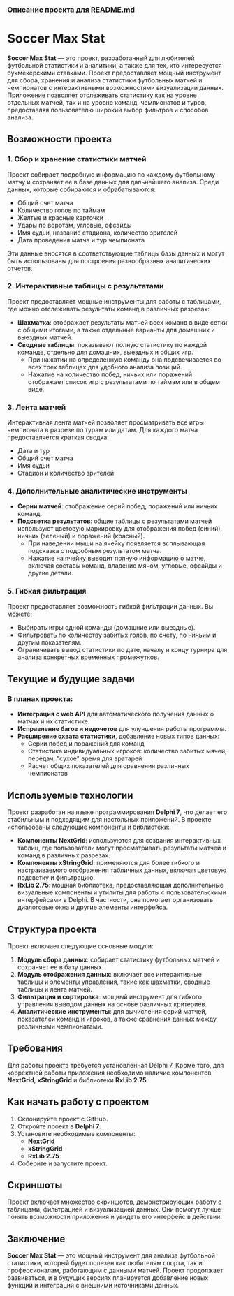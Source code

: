 ### Описание проекта для README.md

# Soccer Max Stat

**Soccer Max Stat** — это проект, разработанный для любителей футбольной статистики и аналитики, а также для тех, кто интересуется букмекерскими ставками. Проект предоставляет мощный инструмент для сбора, хранения и анализа статистики футбольных матчей и чемпионатов с интерактивными возможностями визуализации данных. Приложение позволяет отслеживать статистику как на уровне отдельных матчей, так и на уровне команд, чемпионатов и туров, предоставляя пользователю широкий выбор фильтров и способов анализа.

## Возможности проекта

### 1. Сбор и хранение статистики матчей

Проект собирает подробную информацию по каждому футбольному матчу и сохраняет ее в базе данных для дальнейшего анализа. Среди данных, которые собираются и обрабатываются:

- Общий счет матча
- Количество голов по таймам
- Желтые и красные карточки
- Удары по воротам, угловые, офсайды
- Имя судьи, название стадиона, количество зрителей
- Дата проведения матча и тур чемпионата

Эти данные вносятся в соответствующие таблицы базы данных и могут быть использованы для построения разнообразных аналитических отчетов.

### 2. Интерактивные таблицы с результатами

Проект предоставляет мощные инструменты для работы с таблицами, где можно отслеживать результаты команд в различных разрезах:

- **Шахматка**: отображает результаты матчей всех команд в виде сетки с общими итогами, а также отдельные варианты для домашних и выездных матчей.
- **Сводные таблицы**: показывают полную статистику по каждой команде, отдельно для домашних, выездных и общих игр. 
  - При нажатии на определенную команду она подсвечивается во всех трех таблицах для удобного анализа позиций.
  - Нажатие на количество побед, ничьих или поражений отображает список игр с результатами по таймам или в общем виде.

### 3. Лента матчей

Интерактивная лента матчей позволяет просматривать все игры чемпионата в разрезе по турам или датам. Для каждого матча предоставляется краткая сводка:

- Дата и тур
- Общий счет матча
- Имя судьи
- Стадион и количество зрителей

### 4. Дополнительные аналитические инструменты

- **Серии матчей**: отображение серий побед, поражений или ничьих команд.
- **Подсветка результатов**: общие таблицы с результатами матчей используют цветовую маркировку для отображения побед (синий), ничьих (зеленый) и поражений (красный).
  - При наведении мыши на ячейку появляется всплывающая подсказка с подробным результатом матча.
  - Нажатие на ячейку выводит полную информацию о матче, включая составы команд, владение мячом, угловые, офсайды и другие детали.

### 5. Гибкая фильтрация

Проект предоставляет возможность гибкой фильтрации данных. Вы можете:

- Выбирать игры одной команды (домашние или выездные).
- Фильтровать по количеству забитых голов, по счету, по ничьим и другим показателям.
- Ограничивать вывод статистики по дате, началу и концу турнира для анализа конкретных временных промежутков.

## Текущие и будущие задачи

### В планах проекта:
- **Интеграция с web API** для автоматического получения данных о матчах и их статистике.
- **Исправление багов и недочетов** для улучшения работы программы.
- **Расширение охвата статистики**, добавление новых типов данных:
  - Серии побед и поражений для команд
  - Статистика индивидуальных игроков: количество забитых мячей, передач, "сухое" время для вратарей
  - Расчет общих показателей для сравнения различных чемпионатов

## Используемые технологии

Проект разработан на языке программирования **Delphi 7**, что делает его стабильным и подходящим для настольных приложений. В проекте использованы следующие компоненты и библиотеки:

- **Компоненты NextGrid**: используются для создания интерактивных таблиц, где пользователи могут просматривать результаты матчей и команд в различных разрезах.
- **Компоненты xStringGrid**: применяются для более гибкого и настраиваемого отображения табличных данных, включая цветовую подсветку и фильтрацию.
- **RxLib 2.75**: мощная библиотека, предоставляющая дополнительные визуальные компоненты и утилиты для работы с пользовательскими интерфейсами в Delphi. В частности, она помогает организовать диалоговые окна и другие элементы интерфейса.

## Структура проекта

Проект включает следующие основные модули:

1. **Модуль сбора данных**: собирает статистику футбольных матчей и сохраняет ее в базу данных.
2. **Модуль отображения данных**: включает все интерактивные таблицы и элементы управления, такие как шахматки, сводные таблицы и лента матчей.
3. **Фильтрация и сортировка**: мощный инструмент для гибкого управления выводом данных на основе различных критериев.
4. **Аналитические инструменты**: для вычисления серий матчей, показателей команд и игроков, а также сравнения данных между различными чемпионатами.

## Требования

Для работы проекта требуется установленная Delphi 7. Кроме того, для корректной работы приложения необходимо наличие компонентов **NextGrid**, **xStringGrid** и библиотеки **RxLib 2.75**.

## Как начать работу с проектом

1. Склонируйте проект с GitHub.
2. Откройте проект в **Delphi 7**.
3. Установите необходимые компоненты:
   - **NextGrid**
   - **xStringGrid**
   - **RxLib 2.75**
4. Соберите и запустите проект.

## Скриншоты

Проект включает множество скриншотов, демонстрирующих работу с таблицами, фильтрацией и визуализацией данных. Они помогут лучше понять возможности приложения и увидеть его интерфейс в действии.

## Заключение

**Soccer Max Stat** — это мощный инструмент для анализа футбольной статистики, который будет полезен как любителям спорта, так и профессионалам, работающим с данными матчей. Проект продолжает развиваться, и в будущих версиях планируется добавление новых функций и интеграций с внешними источниками данных.